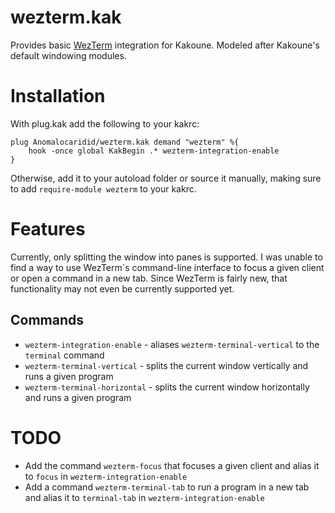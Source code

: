 # wezterm.kak
Provides basic [WezTerm](https://github.com/wez/wezterm) integration for Kakoune. Modeled after Kakoune's default windowing modules.

# Installation
With plug.kak add the following to your kakrc:

    plug Anomalocaridid/wezterm.kak demand "wezterm" %{
        hook -once global KakBegin .* wezterm-integration-enable
    }

Otherwise, add it to your autoload folder or source it manually, making sure to add `require-module wezterm` to your kakrc.

# Features
Currently, only splitting the window into panes is supported. I was unable to find a way to use WezTerm\`s command-line interface to focus a given client or open a command in a new tab. Since WezTerm is fairly new, that functionality may not even be currently supported yet.

## Commands
* `wezterm-integration-enable` - aliases `wezterm-terminal-vertical` to the  `terminal` command
* `wezterm-terminal-vertical` - splits the current window vertically and runs a given program
* `wezterm-terminal-horizontal` - splits the current window horizontally and runs a given program

# TODO
* Add the command `wezterm-focus` that focuses a given client and alias it to `focus` in `wezterm-integration-enable`
* Add a command `wezterm-terminal-tab` to run a program in a new tab and alias it to `terminal-tab` in `wezterm-integration-enable`
